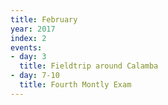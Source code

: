 ```yaml
---
title: February
year: 2017
index: 2
events:
- day: 3
  title: Fieldtrip around Calamba
- day: 7-10
  title: Fourth Montly Exam
---
```


